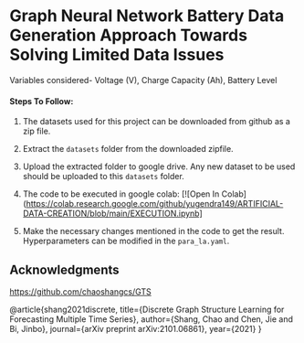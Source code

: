 # Graph Neural Network Battery Data Generation Approach Towards Solving Limited Data Issues

Variables considered- Voltage (V), Charge Capacity (Ah), Battery Level

#### Steps To Follow:

1. The datasets used for this project can be downloaded from github as a zip file.

2. Extract the `datasets` folder from the downloaded zipfile.

3. Upload the extracted folder to google drive. Any new dataset to be used should be uploaded to this `datasets` folder.

4. The code to be executed in google colab:  [![Open In Colab](https://colab.research.google.com/github/yugendra149/ARTIFICIAL-DATA-CREATION/blob/main/EXECUTION.ipynb]


5. Make the necessary changes mentioned in the code to get the result.
Hyperparameters can be modified in the `para_la.yaml`.


## Acknowledgments
https://github.com/chaoshangcs/GTS

@article{shang2021discrete,
  title={Discrete Graph Structure Learning for Forecasting Multiple Time Series},
  author={Shang, Chao and Chen, Jie and Bi, Jinbo},
  journal={arXiv preprint arXiv:2101.06861},
  year={2021}
}


